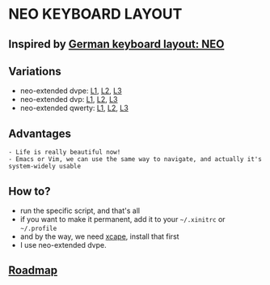 NEO KEYBOARD LAYOUT
===================

## Inspired by [German keyboard layout: NEO](http://www.neo-layout.org/)

## Variations

- neo-extended dvpe: [L1](http://gnat-tang-shared-image.qiniudn.com/neo-dvpe-L1.svg), [L2](http://gnat-tang-shared-image.qiniudn.com/neo-dvpe-L2.svg), [L3](http://gnat-tang-shared-image.qiniudn.com/neo-L3.svg)
- neo-extended dvp: [L1](http://gnat-tang-shared-image.qiniudn.com/neo-dvp-L1.svg), [L2](http://gnat-tang-shared-image.qiniudn.com/neo-dvp-L2.svg), [L3](http://gnat-tang-shared-image.qiniudn.com/neo-L3.svg)
- neo-extended qwerty: [L1](http://gnat-tang-shared-image.qiniudn.com/neo-qwerty-L1.svg), [L2](http://gnat-tang-shared-image.qiniudn.com/neo-qwerty-L2.svg), [L3](http://gnat-tang-shared-image.qiniudn.com/neo-L3.svg)

## Advantages
    - Life is really beautiful now! 
    - Emacs or Vim, we can use the same way to navigate, and actually it's system-widely usable



## How to?
- run the specific script, and that's all 
- if you want to make it permanent, add it to your `~/.xinitrc` or `~/.profile`
- and by the way, we need [xcape](https://github.com/alols/xcape), install that first
- I use neo-extended dvpe.

## [Roadmap](/roadmap.md)
